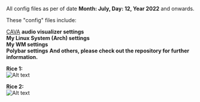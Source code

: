 All config files as per of date **Month: July, Day: 12, Year 2022** and onwards.

These "config" files include:

[CAVA](https://aur.archlinux.org/packages/cava) **audio visualizer settings**\
**My Linux System (Arch) settings**\
**My WM settings**\
**Polybar settings**
**And others, please check out the repository for further information.**

**Rice 1:**\
![Alt text](https://assets.digitalocean.com/articles/alligator/boo.svg "a title")

**Rice 2:**\
![Alt text](https://assets.digitalocean.com/articles/alligator/boo.svg "a title")
